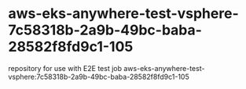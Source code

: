 # aws-eks-anywhere-test-vsphere-7c58318b-2a9b-49bc-baba-28582f8fd9c1-105
repository for use with E2E test job aws-eks-anywhere-test-vsphere:7c58318b-2a9b-49bc-baba-28582f8fd9c1-105
